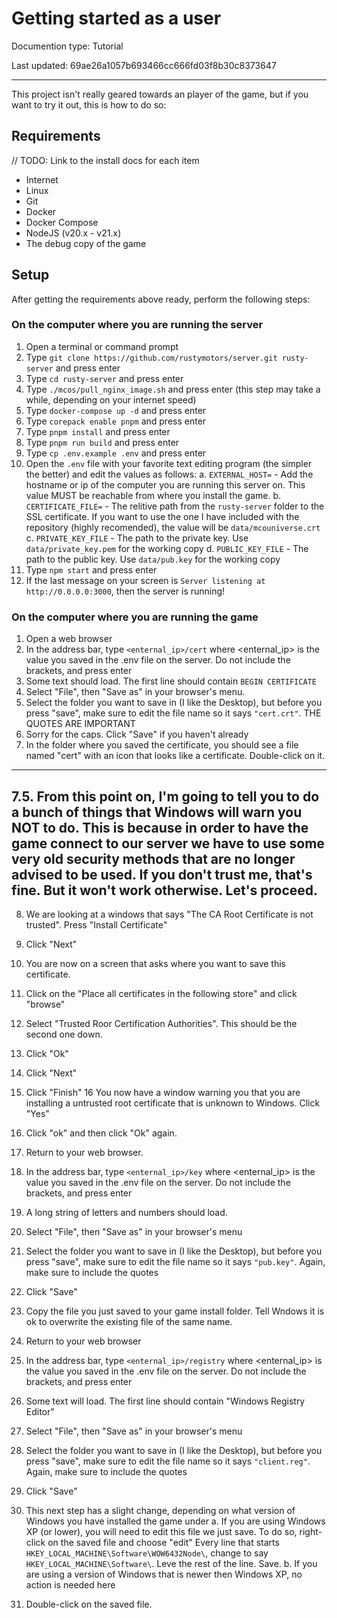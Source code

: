 # Getting started as a user

Documention type: Tutorial

Last updated: 69ae26a1057b693466cc666fd03f8b30c8373647

---

This project isn't really geared towards an player of the game, but if you want to try it out, this is how to do so:

## Requirements

// TODO: Link to the install docs for each item

* Internet
* Linux
* Git
* Docker
* Docker Compose
* NodeJS (v20.x - v21.x)
* The debug copy of the game

## Setup

After getting the requirements above ready, perform the following steps:

### On the computer where you are running the server

1. Open a terminal or command prompt
2. Type `git clone https://github.com/rustymotors/server.git rusty-server` and press enter
3. Type `cd rusty-server` and press enter
4. Type `./mcos/pull_nginx_image.sh` and press enter (this step may take a while, depending on your internet speed)
5. Type `docker-compose up -d` and press enter
6. Type `corepack enable pnpm` and press enter
7. Type `pnpm install` and press enter
8. Type `pnpm run build` and press enter 
9. Type `cp .env.example .env` and press enter
10. Open the `.env` file with your favorite text editing program (the simpler the better) and edit the values as follows:
    a. `EXTERNAL_HOST=` - Add the hostname or ip of the computer you are running this server on. This value MUST be reachable from where you install the game.
    b. `CERTIFICATE_FILE=` - The relitive path from the `rusty-server` folder to the SSL certificate. If you want to use the one I have included with the repository (highly recomended), the value will be `data/mcouniverse.crt`
    c. `PRIVATE_KEY_FILE` - The path to the private key. Use `data/private_key.pem` for the working copy
    d. `PUBLIC_KEY_FILE` - The path to the public key. Use `data/pub.key` for the working copy
11. Type `npm start` and press enter
12. If the last message on your screen is `Server listening at http://0.0.0.0:3000`, then the server is running!

### On the computer where you are running the game

1. Open a web browser
2. In the address bar, type `<enternal_ip>/cert` where \<enternal_ip\>  is the value you saved in the .env file on the server. Do not include the brackets, and press enter
3. Some text should load. The first line should contain `BEGIN CERTIFICATE`
4. Select "File", then "Save as" in your browser's menu.
5. Select the folder you want to save in (I like the Desktop), but before you press "save", make sure to edit the file name so it says `"cert.crt"`. THE QUOTES ARE IMPORTANT
6. Sorry for the caps. Click "Save" if you haven't already
7. In the folder where you saved the certificate, you should see a file named "cert" with an icon that looks like a certificate. Double-click on it.
---
7.5. From this point on, I'm going to tell you to do a bunch of things that Windows will warn you NOT to do. This is because in order to have the game connect to our server we have to use some very old security methods that are no longer advised to be used. If you don't trust me, that's fine. But it won't work otherwise. Let's proceed.
---
8. We are looking at a windows that says "The CA Root Certificate is not trusted". Press "Install Certificate"
9. Click "Next"
10. You are now on a screen that asks where you want to save this certificate. 
11. Click on the "Place all certificates in the following store" and click "browse"
12. Select "Trusted Roor Certification Authorities". This should be the second one down.
13. Click "Ok"
14. Click "Next"
15. Click "Finish"
16 You now have a window warning you that you are installing a untrusted root certificate that is unknown to Windows. Click "Yes"
17. Click "ok" and then click "Ok" again.
18. Return to your web browser.
19. In the address bar, type `<enternal_ip>/key` where \<enternal_ip\>  is the value you saved in the .env file on the server. Do not include the brackets, and press enter
20. A long string of letters and numbers should load.
21. Select "File", then "Save as" in your browser's menu
22. Select the folder you want to save in (I like the Desktop), but before you press "save", make sure to edit the file name so it says `"pub.key"`. Again, make sure to include the quotes
23. Click "Save"
24. Copy the file you just saved to your game install folder. Tell Wndows it is ok to overwrite the existing file of the same name.
25. Return to your web browser
26. In the address bar, type `<enternal_ip>/registry` where \<enternal_ip\>  is the value you saved in the .env file on the server. Do not include the brackets, and press enter
27. Some text will load. The first line should contain "Windows Registry Editor"
28. Select "File", then "Save as" in your browser's menu 
29. Select the folder you want to save in (I like the Desktop), but before you press "save", make sure to edit the file name so it says `"client.reg"`. Again, make sure to include the quotes
30. Click "Save"

31. This next step has a slight change, depending on what version of Windows you have installed the game under
    a. If you are using Windows XP (or lower), you will need to edit this file we just save. To do so, right-click on the saved file and choose "edit"
    Every line that starts `HKEY_LOCAL_MACHINE\Software\WOW6432Node\`, change to say `HKEY_LOCAL_MACHINE\Software\`. Leve the rest of the line. Save.
    b. If you are using a version of Windows that is newer then Windows XP, no action is needed here
32. Double-click on the saved file.


